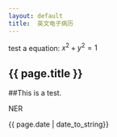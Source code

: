 ```yaml
---
layout: default
title:  英文电子病历
---
```


test a equation:
    $x^2+y^2=1$

<h2>{{ page.title }}</h2>
##This is a test.
<p>NER</p>
<p>{{ page.date | date_to_string}}</p>

